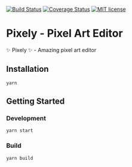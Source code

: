 [![Build Status](https://img.shields.io/travis/horacehylee/pixely.svg?branch=master)](https://travis-ci.org/horacehylee/pixely)
[![Coverage Status](https://img.shields.io/coveralls/github/horacehylee/pixely.svg)](https://coveralls.io/github/horacehylee/pixely?branch=master)
[![MIT license](http://img.shields.io/badge/license-MIT-brightgreen.svg)](http://opensource.org/licenses/MIT)

# Pixely - Pixel Art Editor

:sparkles: Pixely :sparkles: - Amazing pixel art editor

## Installation

```
yarn
```

## Getting Started

### Development

```
yarn start
```

### Build

```
yarn build
```